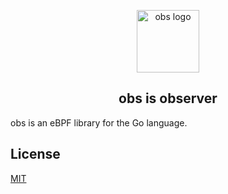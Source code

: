 <p align="center"><a href="https://github.com/jellor/obs/" target="_blank" rel="noopener noreferrer"><img width="100" src="https://github.com/jellor/obs/images/logo.png" alt="obs logo"></a></p>

<h2 align="center">obs is observer</h2>

obs is an eBPF library for the Go language.

## License
[MIT](LICENSE)